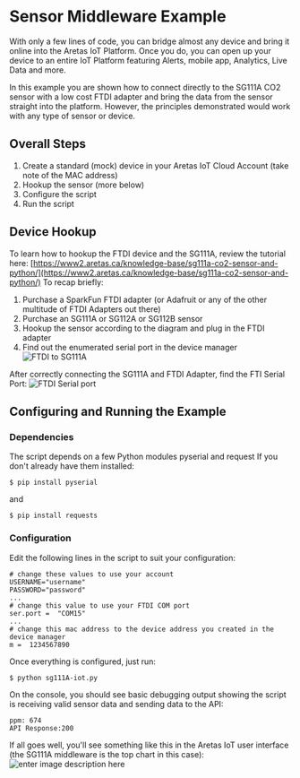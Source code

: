 # Sensor Middleware Example

With only a few lines of code, you can bridge almost any device and bring it online into the Aretas IoT Platform. Once you do, you can open up your device to an entire IoT Platform featuring Alerts, mobile app, Analytics, Live Data and more. 

In this example you are shown how to connect directly to the SG111A CO2 sensor with a low cost FTDI adapter and bring the data from the sensor straight into the platform. However, the principles demonstrated would work with any type of sensor or device. 

## Overall Steps
1. Create a standard (mock) device in your Aretas IoT Cloud Account (take note of the MAC address)
2. Hookup the sensor (more below)
3. Configure the script
4. Run the script

## Device Hookup

To learn how to hookup the FTDI device and the SG111A, review the tutorial here: [https://www2.aretas.ca/knowledge-base/sg111a-co2-sensor-and-python/](https://www2.aretas.ca/knowledge-base/sg111a-co2-sensor-and-python/)
To recap briefly: 
1. Purchase a SparkFun FTDI adapter (or Adafruit or any of the other multitude of FTDI Adapters out there)
2. Purchase an SG111A or SG112A or SG112B sensor
3. Hookup the sensor according to the diagram and plug in the FTDI adapter
4. Find out the enumerated serial port in the device manager
![FTDI to SG111A](https://www2.aretas.ca/wp-content/uploads/2019/11/FTDI-SG111A-Hookup.png)

After correctly connecting the SG111A and FTDI Adapter, find the FTI Serial Port:
![FTDI Serial port](https://www2.aretas.ca/wp-content/uploads/2019/11/windows-device-manager-usb-port.jpg)

## Configuring and Running the Example

### Dependencies
The script depends on a few Python modules
pyserial and request
If you don't already have them installed:

    $ pip install pyserial
and

    $ pip install requests

### Configuration
Edit the following lines in the script to suit your configuration:

    # change these values to use your account
    USERNAME="username"
    PASSWORD="password"
    ...
    # change this value to use your FTDI COM port
    ser.port =  "COM15"
    ...
    # change this mac address to the device address you created in the device manager
    m =  1234567890
Once everything is configured, just run:

    $ python sg111A-iot.py
On the console, you should see basic debugging output showing the script is receiving valid sensor data and sending data to the API:

    ppm: 674
    API Response:200

If all goes well, you'll see something like this in the Aretas IoT user interface (the SG111A middleware is the top chart in this case):
![enter image description here](https://www2.aretas.ca/wp-content/uploads/2019/11/SG111A-Python-Live-Data-2.jpg)





